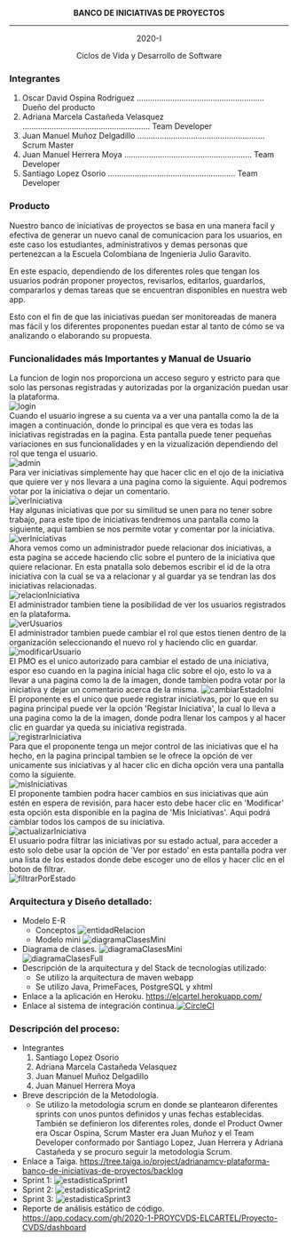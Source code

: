 <p align="center">
 <b>BANCO DE INICIATIVAS DE PROYECTOS</b>
</p>

*********************************************

<p align="center">
2020-I
</p>
<p align="center">
Ciclos de Vida y Desarrollo de Software
</p>

### Integrantes

1. Oscar David Ospina Rodriguez         ………………………………………………… Dueño del producto
2. Adriana Marcela Castañeda Velasquez  ………………………………………………… Team Developer
3. Juan Manuel Muñoz Delgadillo         ………………………………………………… Scrum Master
4. Juan Manuel Herrera Moya             ………………………………………………… Team Developer
5. Santiago Lopez Osorio                ………………………………………………… Team Developer


### Producto

Nuestro banco de iniciativas de proyectos se basa en una manera facil y efectiva de generar un nuevo canal de comunicacion
para los usuarios, en este caso los estudiantes, administrativos y demas personas que pertenezcan a la Escuela Colombiana 
de Ingenieria Julio Garavito.

En este espacio, dependiendo de los diferentes roles que tengan los usuarios podrán proponer proyectos, revisarlos, editarlos,
guardarlos, compararlos y demas tareas que se encuentran disponibles en nuestra web app.

Esto con el fin de que las iniciativas puedan ser monitoreadas de manera mas fácil y los diferentes proponentes puedan estar
al tanto de cómo se va analizando o elaborando su propuesta.


### Funcionalidades más Importantes y Manual de Usuario

La funcion de login nos proporciona un acceso seguro y estricto para que solo las personas registradas y autorizadas por la
organización puedan usar la plataforma.\
![login](https://github.com/2020-1-PROYCVDS-ELCARTEL/Proyecto-CVDS/blob/master/img/login.jpg?raw=true "Imagen del login")\
Cuando el usuario ingrese a su cuenta va a ver una pantalla como la de la imagen a continuación, donde lo principal es que vera
es todas las iniciativas registradas en la pagina. Esta pantalla puede tener pequeñas variaciones en sus funcionalidades y en 
la vizualización dependiendo del rol que tenga el usuario.\
![admin](https://github.com/2020-1-PROYCVDS-ELCARTEL/Proyecto-CVDS/blob/master/img/admin.jpg "Imagen admin")\
Para ver iniciativas simplemente hay que hacer clic en el ojo de la iniciativa que quiere ver y nos llevara a una pagina como la siguiente.
Aqui podremos votar por la iniciativa o dejar un comentario.\
![verIniciativa](https://github.com/2020-1-PROYCVDS-ELCARTEL/Proyecto-CVDS/blob/master/img/verIniciativa.jpg "Imagen ver iniciativa")\
Hay algunas iniciativas que por su similitud se unen para no tener sobre trabajo, para este tipo de iniciativas tendremos una pantalla como la siguiente,
aqui tambien se nos permite votar y comentar por la iniciativa.\
![verIniciativas](https://github.com/2020-1-PROYCVDS-ELCARTEL/Proyecto-CVDS/blob/master/img/verIniciativas.jpg "Imagen ver iniciativas")\
Ahora vemos como un administrador puede relacionar dos iniciativas, a esta pagina se accede haciendo clic sobre el puntero de la iniciativa que quiere relacionar.
En esta pnatalla solo debemos escribir el id de la otra iniciativa con la cual se va a relacionar y al guardar ya se tendran las dos iniciativas relacionadas.\
![relacionIniciativa](https://github.com/2020-1-PROYCVDS-ELCARTEL/Proyecto-CVDS/blob/master/img/relacionarIniciativa.jpg "Imagen relacionar iniciativas")\
El administrador tambien tiene la posibilidad de ver los usuarios registrados en la plataforma.\
![verUsuarios](https://github.com/2020-1-PROYCVDS-ELCARTEL/Proyecto-CVDS/blob/master/img/verUsuarios.jpg "Imagen ver suarios")\
El administrador tambien puede cambiar el rol que estos tienen dentro de la organización seleccionando el nuevo rol y haciendo clic en guardar.\
![modificarUsuario](https://github.com/2020-1-PROYCVDS-ELCARTEL/Proyecto-CVDS/blob/master/img/modificarUsuario.jpg "Imagen modificar usuario")\
El PMO es el unico autorizado para cambiar el estado de una iniciativa, espor eso cuando en la pagina inicial haga clic sobre el ojo, esto lo va a llevar a una pagina
como la de la imagen, donde tambien podra votar por la iniciativa y dejar un comentario acerca de la misma.
![cambiarEstadoIni](https://github.com/2020-1-PROYCVDS-ELCARTEL/Proyecto-CVDS/blob/master/img/estadoIniciativa.jpg "Imagen cambiar estado de una Iniciativa")\
El proponente es el unico que puede registrar iniciativas, por lo que en su pagina principal puede ver la opción 'Registar Iniciativa', la cual lo lleva a una pagina como
la de la imagen, donde podra llenar los campos y al hacer clic en guardar ya queda su iniciativa registrada.\
![registrarIniciativa](https://github.com/2020-1-PROYCVDS-ELCARTEL/Proyecto-CVDS/blob/master/img/registarIniciativa.jpg "Imagen registrar iniciativa")\
Para que el proponente tenga un mejor control de las iniciativas que el ha hecho, en la pagina principal tambien se le ofrece la opción de ver unicamente sus iniciativas y 
al hacer clic en dicha opción vera una pantalla como la siguiente.\
![misIniciativas](https://github.com/2020-1-PROYCVDS-ELCARTEL/Proyecto-CVDS/blob/master/img/misIniciativas.jpg "Imagen mis iniciativas")\
El proponente tambien podra hacer cambios en sus iniciativas que aún estén en espera de revisión, para hacer esto debe hacer clic en 'Modificar' esta opción esta
disponible en la pagina de 'Mis Iniciativas'. Aqui podrá cambiar todos los campos de su iniciativa.\
![actualizarIniciativa](https://github.com/2020-1-PROYCVDS-ELCARTEL/Proyecto-CVDS/blob/master/img/actualizarIniciativa.jpg "Imagen actualizar iniciativa")\
El usuario podra filtrar las iniciativas por su estado actual, para acceder a esto solo debe usar la opción de 'Ver por estado' en esta pantalla podra ver una
lista de los estados donde debe escoger uno de ellos y hacer clic en el boton de filtrar.\
![filtrarPorEstado](https://github.com/2020-1-PROYCVDS-ELCARTEL/Proyecto-CVDS/blob/master/img/filtrarEstado.jpg "Imagen filtrar por estado")
### Arquitectura y Diseño detallado:
- Modelo E-R
    - Conceptos
    ![entidadRelacion](https://github.com/2020-1-PROYCVDS-ELCARTEL/Proyecto-CVDS/blob/master/img/entidadRelacion.jpg "Imagen entidad Relacion")
    - Modelo mini
    ![diagramaClasesMini](https://github.com/2020-1-PROYCVDS-ELCARTEL/Proyecto-CVDS/blob/master/img/diagramaClasesMini.jpg "Imagen diagrama Clases Mini")
- Diagrama de clases.
![diagramaClasesMini](https://github.com/2020-1-PROYCVDS-ELCARTEL/Proyecto-CVDS/blob/master/img/entidadRelacion.jpg "Imagen diagrama de Clases mini")\
![diagramaClasesFull](https://github.com/2020-1-PROYCVDS-ELCARTEL/Proyecto-CVDS/blob/master/img/diagramaClasesFull.jpg "Imagen diagrama de Clases Full")
- Descripción de la arquitectura y del Stack de tecnologías utilizado: 
    - Se utilizo la arquitectura de maven webapp 
    - Se utilizo Java, PrimeFaces, PostgreSQL y xhtml
- Enlace a la aplicación en Heroku. <https://elcartel.herokuapp.com/>
- Enlace al sistema de integración continua.[![CircleCI](https://circleci.com/gh/PDSW-ECI/base-proyectos.svg?style=svg)](https://app.circleci.com/pipelines/github/2020-1-PROYCVDS-ELCARTEL/Proyecto-CVDS)

### Descripción del proceso:
- Integrantes
    1. Santiago Lopez Osorio
    2. Adriana Marcela Castañeda Velasquez
    3. Juan Manuel Muñoz Delgadillo
    4. Juan Manuel Herrera Moya
- Breve descripción de la Metodología.
    - Se utilizo la metodologia scrum en donde se plantearon diferentes sprints con unos puntos definidos y unas fechas establecidas. También se definieron los diferentes roles, donde el Product Owner era Oscar Ospina, Scrum Master era Juan Muñoz y el Team Developer conformado por Santiago Lopez, Juan Herrera y Adriana Castañeda y se procuro seguir la metodologia Scrum. 
- Enlace a Taiga. <https://tree.taiga.io/project/adrianamcv-plataforma-banco-de-iniciativas-de-proyectos/backlog>
- Sprint 1:
  ![estadisticaSprint1](https://github.com/2020-1-PROYCVDS-ELCARTEL/Proyecto-CVDS/blob/master/img/estadisticaSprint1.jpg "Imagen estadistica Sprint1")
- Sprint 2:
  ![estadisticaSprint2](https://github.com/2020-1-PROYCVDS-ELCARTEL/Proyecto-CVDS/blob/master/img/estadisticaSprint2.jpg "Imagen estadistica Sprint2")
- Sprint 3:
  ![estadisticaSprint3](https://github.com/2020-1-PROYCVDS-ELCARTEL/Proyecto-CVDS/blob/master/img/estadisticaSprint3.jpg "Imagen estadistica Sprint3")
- Reporte de análisis estático de código. <https://app.codacy.com/gh/2020-1-PROYCVDS-ELCARTEL/Proyecto-CVDS/dashboard>
